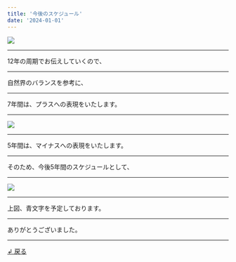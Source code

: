 ```yaml
---
title: '今後のスケジュール'
date: '2024-01-01'
---
```

![](/images/0-1.jpg)
***
12年の周期でお伝えしていくので、
***
自然界のバランスを参考に、
***
7年間は、プラスへの表現をいたします。
***
![](/images/0-1_.jpg)
***
5年間は、マイナスへの表現をいたします。
***
そのため、今後5年間のスケジュールとして、
***
![](/images/0-1__.jpg)
***
上図、青文字を予定しております。
***
ありがとうございました。
***
[ ↲ 戻る ](https://01234567890.thebase.in/about)
